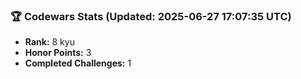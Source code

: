 ### 🏆 Codewars Stats (Updated: 2025-06-27 17:07:35 UTC)

- **Rank:** 8 kyu
- **Honor Points:** 3
- **Completed Challenges:** 1
